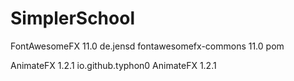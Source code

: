 # SimplerSchool
	
FontAwesomeFX 11.0
<dependency>
  <groupId>de.jensd</groupId>
  <artifactId>fontawesomefx-commons</artifactId>
  <version>11.0</version>
  <type>pom</type>
</dependency>


AnimateFX 1.2.1
<dependency>
  		<groupId>io.github.typhon0</groupId>
  		<artifactId>AnimateFX</artifactId>
  		<version>1.2.1</version>
</dependency>
